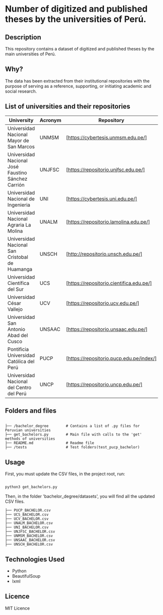 # Number of digitized and published theses by the universities of Perú.

## Description

This repository contains a dataset of digitized and published theses by the main universities of Perú.

## Why?

The data has been extracted from their institutional repositories with the purpose of serving as a reference, supporting, or
initiating academic and social research.

## List of universities and their repositories

| University | Acronym | Repository |
| ----------  | ------ | ----------- |
| Universidad Nacional Mayor de San Marcos | UNMSM | [https://cybertesis.unmsm.edu.pe/] |
| Universidad Nacional José Faustino Sánchez Carrión | UNJFSC | [https://repositorio.unjfsc.edu.pe/] |
| Universidad Nacional de Ingenieria | UNI | [https://cybertesis.uni.edu.pe/] |
| Universidad Nacional Agraria La Molina | UNALM | [https://repositorio.lamolina.edu.pe/] |
| Universidad Nacional San Cristobal de Huamanga | UNSCH | [http://repositorio.unsch.edu.pe/] |
| Universidad Científica del Sur | UCS | [https://repositorio.cientifica.edu.pe/] |
| Universidad César Vallejo | UCV | [https://repositorio.ucv.edu.pe/] |
| Universidad San Antonio Abad del Cusco | UNSAAC | [https://repositorio.unsaac.edu.pe/] |
| Pontificia Universidad Católica del Perú | PUCP | [https://repositorio.pucp.edu.pe/index/] |
| Universidad Nacional del Centro del Perú | UNCP | [https://repositorio.uncp.edu.pe/] |

## Folders and files

```

├── /bachelor_degree        # Contains a list of .py files for Peruvian universities
├── get_bachelors.py        # Main file with calls to the 'get' methods of universities
├── README.md               # Readme file
├── /tests                  # Test folders(test_pucp_bachelor)

```

## Usage

First, you must update the CSV files, in the project root, run:

```bash

python3 get_bachelors.py

```

Then, in the folder 'bachelor_degree/datasets', you will find all the updated CSV files.

```
├── PUCP_BACHELOR.csv
├── UCS_BACHELOR.csv
├── UCV_BACHELOR.csv
├── UNALM_BACHELOR.csv
├── UNI_BACHELOR.csv
├── UNJFSC_BACHELOR.csv
├── UNMSM_BACHELOR.csv
├── UNSAAC_BACHELOR.csv
├── UNSCH_BACHELOR.csv
```

## Technologies Used

- Python
- BeautifulSoup
- lxml

## Licence

MIT Licence
